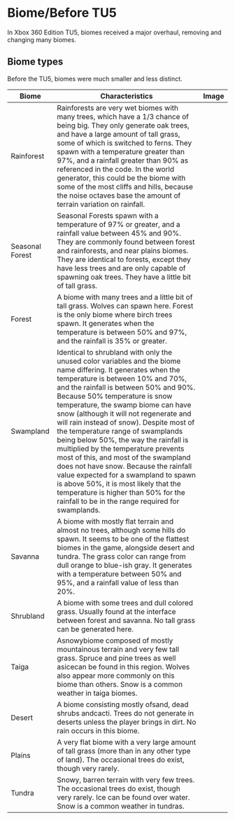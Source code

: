 # Biome/Before TU5
In Xbox 360 Edition TU5, biomes received a major overhaul, removing and changing many biomes.

## Biome types
Before the TU5, biomes were much smaller and less distinct.

| Biome           | Characteristics                                                                                                                                                                                                                                                                                                                                                                                                                                                                                                                                                                                                                                                                                                                              | Image |
|-----------------|----------------------------------------------------------------------------------------------------------------------------------------------------------------------------------------------------------------------------------------------------------------------------------------------------------------------------------------------------------------------------------------------------------------------------------------------------------------------------------------------------------------------------------------------------------------------------------------------------------------------------------------------------------------------------------------------------------------------------------------------|-------|
| Rainforest      | Rainforests are very wet biomes with many trees, which have a 1/3 chance of being big. They only generate oak trees, and have a large amount of tall grass, some of which is switched to ferns.  They spawn with a temperature greater than 97%, and a rainfall greater than 90% as referenced in the code. In the world generator, this could be the biome with some of the most cliffs and hills, because the noise octaves base the amount of terrain variation on rainfall.                                                                                                                                                                                                                                                              |       |
| Seasonal Forest | Seasonal Forests spawn with a temperature of 97% or greater, and a rainfall value between 45% and 90%. They are commonly found between forest and rainforests, and near plains biomes. They are identical to forests, except they have less trees and are only capable of spawning oak trees. They have a little bit of tall grass.                                                                                                                                                                                                                                                                                                                                                                                                          |       |
| Forest          | A biome with many trees and a little bit of tall grass. Wolves can spawn here. Forest is the only biome where birch trees spawn. It generates when the temperature is between 50% and 97%, and the rainfall is 35% or greater.                                                                                                                                                                                                                                                                                                                                                                                                                                                                                                               |       |
| Swampland       | Identical to shrubland with only the unused color variables and the biome name differing. It generates when the temperature is between 10% and 70%, and the rainfall is between 50% and 90%. Because 50% temperature is snow temperature, the swamp biome can have snow (although it will not regenerate and will rain instead of snow).  Despite most of the temperature range of swamplands being below 50%, the way the rainfall is multiplied by the temperature prevents most of this, and most of the swampland does not have snow.  Because the rainfall value expected for a swampland to spawn is above 50%, it is most likely that the temperature is higher than 50% for the rainfall to be in the range required for swamplands. |       |
| Savanna         | A biome with mostly flat terrain and almost no trees, although some hills do spawn. It seems to be one of the flattest biomes in the game, alongside desert and tundra. The grass color can range from dull orange to blue-ish gray. It generates with a temperature between 50% and 95%, and a rainfall value of less than 20%.                                                                                                                                                                                                                                                                                                                                                                                                             |       |
| Shrubland       | A biome with some trees and dull colored grass. Usually found at the interface between forest and savanna. No tall grass can be generated here.                                                                                                                                                                                                                                                                                                                                                                                                                                                                                                                                                                                              |       |
| Taiga           | Asnowybiome composed of mostly mountainous terrain and very few tall grass. Spruce and pine trees as well asicecan be found in this region. Wolves also appear more commonly on this biome than others. Snow is a common weather in taiga biomes.                                                                                                                                                                                                                                                                                                                                                                                                                                                                                            |       |
| Desert          | A biome consisting mostly ofsand, dead shrubs andcacti. Trees do not generate in deserts unless the player brings in dirt. No rain occurs in this biome.                                                                                                                                                                                                                                                                                                                                                                                                                                                                                                                                                                                     |       |
| Plains          | A very flat biome with a very large amount of tall grass (more than in any other type of land). The occasional trees do exist, though very rarely.                                                                                                                                                                                                                                                                                                                                                                                                                                                                                                                                                                                           |       |
| Tundra          | Snowy, barren terrain with very few trees. The occasional trees do exist, though very rarely. Ice can be found over water. Snow is a common weather in tundras.                                                                                                                                                                                                                                                                                                                                                                                                                                                                                                                                                                              |       |


